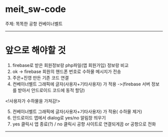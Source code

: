 # meit_sw-code
주제: 똑똑한 공항 컨베이너벨트

------------------------------------------------
# 앞으로 해야할 것

1. firebase로 받은 회원정보랑 php파일(앱 회원가입) 정보랑 비교
2. ok -> firebase 회원의 핸드폰 번호로 수하물 메시지가 전송
3. 주은+진영 만든 기존 코드 연결
4. 컨베이너벨트 그래픽에 글자(사용자+기타사용자) 가 적용  ->(firebase 서버 정보를 받아서 안드로이드 코드에 동적 할당)

<!사용자가 수하물을 가져감!>

5. 컨베이너벨트 그래픽에 글자(사용자+기타사용자) 가 적용( 수하물 제거)
6.  안드로이드 앱에서 dialog로 yes/no 알림창 띄우기
7.  yes 클릭시 앱 종료(?) / no 클릭시 공항 사이트로 연결되게끔 or 공항으로 전화
--------------------------------------------------------

